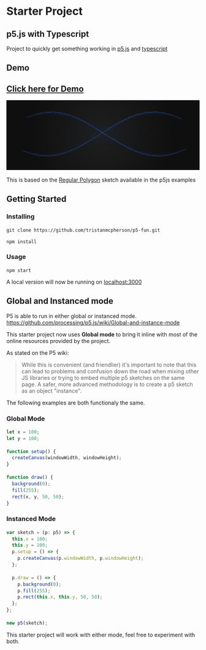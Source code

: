 # Starter Project

## p5.js with Typescript

Project to quickly get something working in [p5.js](https://p5js.org/) and [typescript](https://www.typescriptlang.org/)

## Demo

## **[Click here for Demo](https://tristanmcpherson.github.io/p5-fun/)**

![Demo](p5-fun-demo.png?raw=true "Demo")

This is based on the [Regular Polygon](https://p5js.org/examples/form-regular-polygon.html) sketch available in the p5js examples

## Getting Started

### Installing

```
git clone https://github.com/tristanmcpherson/p5-fun.git
```

```
npm install
```

### Usage

```
npm start
```

A local version will now be running on [localhost:3000](http://localhost:3000)

## Global and Instanced mode

P5 is able to run in either global or instanced mode.
https://github.com/processing/p5.js/wiki/Global-and-instance-mode

This starter project now uses **Global mode** to bring it inline with most of the online resources provided by the project.

As stated on the P5 wiki:

> While this is convenient (and friendlier) it's important to note that this can lead to problems and confusion down the road when mixing other JS libraries or trying to embed multiple p5 sketches on the same page. A safer, more advanced methodology is to create a p5 sketch as an object "instance".

The following examples are both functionaly the same.

### Global Mode

```typescript
let x = 100;
let y = 100;

function setup() {
  createCanvas(windowWidth, windowHeight);
}

function draw() {
  background(0);
  fill(255);
  rect(x, y, 50, 50);
}
```

### Instanced Mode

```typescript
var sketch = (p: p5) => {
  this.x = 100;
  this.y = 100;
  p.setup = () => {
    p.createCanvas(p.windowWidth, p.windowHeight);
  };

  p.draw = () => {
    p.background(0);
    p.fill(255);
    p.rect(this.x, this.y, 50, 50);
  };
};

new p5(sketch);
```

This starter project will work with either mode, feel free to experiment with both.
